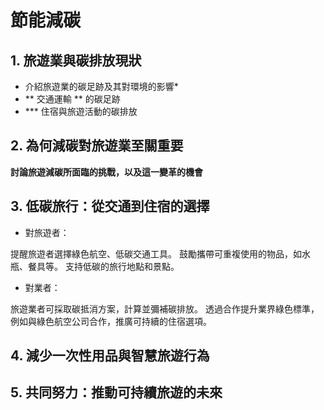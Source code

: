 # 節能減碳
## 1. 旅遊業與碳排放現狀
- 介紹旅遊業的碳足跡及其對環境的影響*
- ** 交通運輸 ** 的碳足跡
- *** 住宿與旅遊活動的碳排放

## 2. 為何減碳對旅遊業至關重要
**討論旅遊減碳所面臨的挑戰，以及這一變革的機會**

## 3. 低碳旅行：從交通到住宿的選擇
- 對旅遊者：

提醒旅遊者選擇綠色航空、低碳交通工具。
鼓勵攜帶可重複使用的物品，如水瓶、餐具等。
支持低碳的旅行地點和景點。

- 對業者：

旅遊業者可採取碳抵消方案，計算並彌補碳排放。
透過合作提升業界綠色標準，例如與綠色航空公司合作，推廣可持續的住宿選項。

## 4. 減少一次性用品與智慧旅遊行為
## 5. 共同努力：推動可持續旅遊的未來
